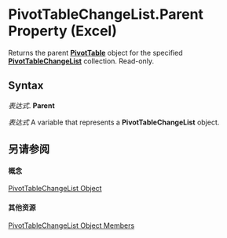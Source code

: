
# PivotTableChangeList.Parent Property (Excel)

Returns the parent  **[PivotTable](a9c1d4a0-78a9-f9a6-6daf-91cb63e45842.md)** object for the specified **[PivotTableChangeList](83bc0395-b97e-d57f-cfe4-e226a5cea36c.md)** collection. Read-only.


## Syntax

 _表达式_. **Parent**

 _表达式_ A variable that represents a **PivotTableChangeList** object.


## 另请参阅


#### 概念


[PivotTableChangeList Object](83bc0395-b97e-d57f-cfe4-e226a5cea36c.md)
#### 其他资源


[PivotTableChangeList Object Members](http://msdn.microsoft.com/library/e328782b-4b0d-6f46-cf0d-38024e6d0ed7%28Office.15%29.aspx)
